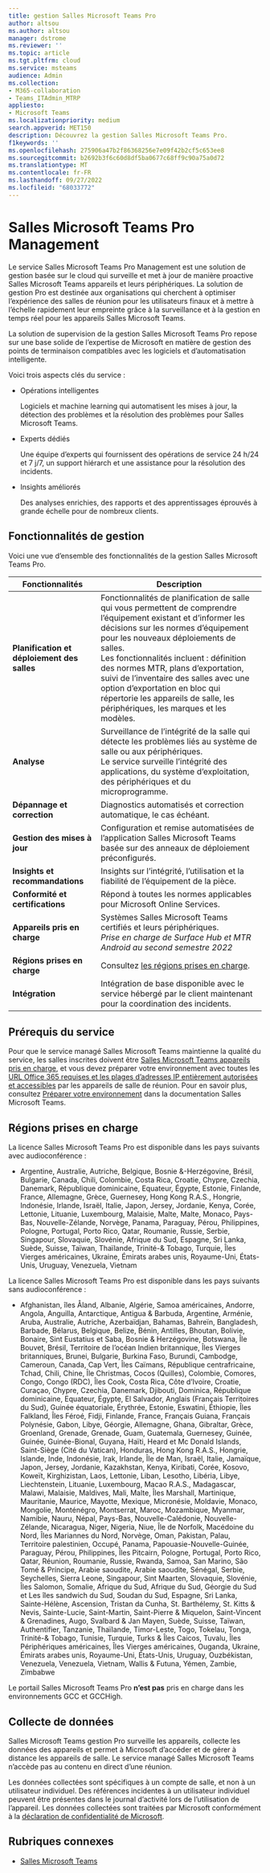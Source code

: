 ```yaml
---
title: gestion Salles Microsoft Teams Pro
author: altsou
ms.author: altsou
manager: dstrome
ms.reviewer: ''
ms.topic: article
ms.tgt.pltfrm: cloud
ms.service: msteams
audience: Admin
ms.collection:
- M365-collaboration
- Teams_ITAdmin_MTRP
appliesto:
- Microsoft Teams
ms.localizationpriority: medium
search.appverid: MET150
description: Découvrez la gestion Salles Microsoft Teams Pro.
f1keywords: ''
ms.openlocfilehash: 275906a47b2f86368256e7e09f42b2cf5c653ee8
ms.sourcegitcommit: b2692b3f6c60d8df5ba0677c68ff9c90a75a0d72
ms.translationtype: MT
ms.contentlocale: fr-FR
ms.lasthandoff: 09/27/2022
ms.locfileid: "68033772"
---
```

# <a name="microsoft-teams-rooms-pro-management"></a>Salles Microsoft Teams Pro Management

Le service Salles Microsoft Teams Pro Management est une solution de gestion basée sur le cloud qui surveille et met à jour de manière proactive Salles Microsoft Teams appareils et leurs périphériques. La solution de gestion Pro est destinée aux organisations qui cherchent à optimiser l’expérience des salles de réunion pour les utilisateurs finaux et à mettre à l’échelle rapidement leur empreinte grâce à la surveillance et à la gestion en temps réel pour les appareils Salles Microsoft Teams. 

La solution de supervision de la gestion Salles Microsoft Teams Pro repose sur une base solide de l’expertise de Microsoft en matière de gestion des points de terminaison compatibles avec les logiciels et d’automatisation intelligente. 


Voici trois aspects clés du service :  

- Opérations intelligentes  

   Logiciels et machine learning qui automatisent les mises à jour, la détection des problèmes et la résolution des problèmes pour Salles Microsoft Teams.  

- Experts dédiés  

   Une équipe d’experts qui fournissent des opérations de service 24 h/24 et 7 j/7, un support hiérarch et une assistance pour la résolution des incidents.  



- Insights améliorés  

   Des analyses enrichies, des rapports et des apprentissages éprouvés à grande échelle pour de nombreux clients.  


## <a name="management-capabilities"></a>Fonctionnalités de gestion

Voici une vue d’ensemble des fonctionnalités de la gestion Salles Microsoft Teams Pro.

|Fonctionnalités  |Description  |
|---------|---------|
|**Planification et déploiement des salles**   |Fonctionnalités de planification de salle qui vous permettent de comprendre l’équipement existant et d’informer les décisions sur les normes d’équipement pour les nouveaux déploiements de salles. <br> Les fonctionnalités incluent : définition des normes MTR, plans d’exportation, suivi de l’inventaire des salles avec une option d’exportation en bloc qui répertorie les appareils de salle, les périphériques, les marques et les modèles.        |
|**Analyse**  |Surveillance de l’intégrité de la salle qui détecte les problèmes liés au système de salle ou aux périphériques. <br> Le service surveille l’intégrité des applications, du système d’exploitation, des périphériques et du microprogramme.         |
|**Dépannage et correction**  |Diagnostics automatisés et correction automatique, le cas échéant.         |
|**Gestion des mises à jour**    |Configuration et remise automatisées de l’application Salles Microsoft Teams basée sur des anneaux de déploiement préconfigurés.         |
|**Insights et recommandations**     |Insights sur l’intégrité, l’utilisation et la fiabilité de l’équipement de la pièce.         |
|**Conformité et certifications**   |Répond à toutes les normes applicables pour Microsoft Online Services.         |
|**Appareils pris en charge**    |Systèmes Salles Microsoft Teams certifiés et leurs périphériques.<br>*Prise en charge de Surface Hub et MTR Android au second semestre 2022*        |
|**Régions prises en charge**    |Consultez [les régions prises en charge](#supported-regions).        |
|**Intégration**    |Intégration de base disponible avec le service hébergé par le client maintenant pour la coordination des incidents.         |

## <a name="service-prerequisites"></a>Prérequis du service

Pour que le service managé Salles Microsoft Teams maintienne la qualité du service, les salles inscrites doivent être [Salles Microsoft Teams appareils pris en charge](requirements.md#hardware-requirements), et vous devez préparer votre environnement avec toutes les [URL Office 365 requises et les plages d’adresses IP entièrement autorisées et accessibles](/office365/enterprise/urls-and-ip-address-ranges) par les appareils de salle de réunion. Pour en savoir plus, consultez [Préparer votre environnement](rooms-prep.md) dans la documentation Salles Microsoft Teams.

## <a name="supported-regions"></a>Régions prises en charge

La licence Salles Microsoft Teams Pro est disponible dans les pays suivants avec audioconférence :

- Argentine, Australie, Autriche, Belgique, Bosnie &-Herzégovine, Brésil, Bulgarie, Canada, Chili, Colombie, Costa Rica, Croatie, Chypre, Czechia, Danemark, République dominicaine, Equateur, Égypte, Estonie, Finlande, France, Allemagne, Grèce, Guernesey, Hong Kong R.A.S., Hongrie, Indonésie, Irlande, Israël, Italie, Japon, Jersey, Jordanie, Kenya, Corée, Lettonie, Lituanie, Luxembourg, Malaisie, Malte, Malte, Monaco, Pays-Bas, Nouvelle-Zélande, Norvège, Panama, Paraguay, Pérou, Philippines,  Pologne, Portugal, Porto Rico, Qatar, Roumanie, Russie, Serbie, Singapour, Slovaquie, Slovénie, Afrique du Sud, Espagne, Sri Lanka, Suède, Suisse, Taïwan, Thaïlande, Trinité-& Tobago, Turquie, Îles Vierges américaines, Ukraine, Émirats arabes unis, Royaume-Uni, États-Unis, Uruguay, Venezuela, Vietnam

La licence Salles Microsoft Teams Pro est disponible dans les pays suivants sans audioconférence :

- Afghanistan, îles Åland, Albanie, Algérie, Samoa américaines, Andorre, Angola, Anguilla, Antarctique, Antigua & Barbuda, Argentine, Arménie, Aruba, Australie, Autriche, Azerbaïdjan, Bahamas, Bahreïn, Bangladesh, Barbade, Bélarus, Belgique, Belize, Bénin, Antilles, Bhoutan, Bolivie, Bonaire, Sint Eustatius et Saba, Bosnie & Herzégovine, Botswana, Île Bouvet, Brésil, Territoire de l’océan Indien britannique, Îles Vierges britanniques, Brunei, Bulgarie, Burkina Faso, Burundi, Cambodge,  Cameroun, Canada, Cap Vert, Îles Caïmans, République centrafricaine, Tchad, Chili, Chine, Île Christmas, Cocos (Quilles), Colombie, Comores, Congo, Congo (RDC), Îles Cook, Costa Rica, Côte d’Ivoire, Croatie, Curaçao, Chypre, Czechia, Danemark, Djibouti, Dominica, République dominicaine, Equateur, Égypte, El Salvador, Anglais (Français Territoires du Sud), Guinée équatoriale, Érythrée, Estonie, Eswatini, Éthiopie, Îles Falkland, Îles Féroé, Fidji,  Finlande, France, Français Guiana, Français Polynésie, Gabon, Libye, Géorgie, Allemagne, Ghana, Gibraltar, Grèce, Groenland, Grenade, Grenade, Guam, Guatemala, Guernesey, Guinée, Guinée, Guinée-Bional, Guyana, Haïti, Heard et Mc Donald Islands, Saint-Siège (Cité du Vatican), Honduras, Hong Kong R.A.S., Hongrie, Islande, Inde, Indonésie, Irak, Irlande, Île de Man, Israël, Italie, Jamaïque, Japon, Jersey, Jordanie, Kazakhstan, Kenya, Kiribati, Corée, Kosovo,  Koweït, Kirghizistan, Laos, Lettonie, Liban, Lesotho, Libéria, Libye, Liechtenstein, Lituanie, Luxembourg, Macao R.A.S., Madagascar, Malawi, Malaisie, Maldives, Mali, Malte, Îles Marshall, Martinique, Mauritanie, Maurice, Mayotte, Mexique, Micronésie, Moldavie, Monaco, Mongolie, Monténégro, Montserrat, Maroc, Mozambique, Myanmar, Namibie, Nauru, Népal, Pays-Bas, Nouvelle-Calédonie, Nouvelle-Zélande, Nicaragua, Niger, Nigeria, Niue, Île de Norfolk, Macédoine du Nord, Îles Mariannes du Nord, Norvège,  Oman, Pakistan, Palau, Territoire palestinien, Occupé, Panama, Papouasie-Nouvelle-Guinée, Paraguay, Pérou, Philippines, Îles Pitcairn, Pologne, Portugal, Porto Rico, Qatar, Réunion, Roumanie, Russie, Rwanda, Samoa, San Marino, São Tomé & Príncipe, Arabie saoudite, Arabie saoudite, Sénégal, Serbie, Seychelles, Sierra Leone, Singapour, Sint Maarten, Slovaquie, Slovénie, Îles Salomon, Somalie, Afrique du Sud, Afrique du Sud, Géorgie du Sud et Les îles sandwich du Sud,  Soudan du Sud, Espagne, Sri Lanka, Sainte-Hélène, Ascension, Tristan da Cunha, St. Barthélemy, St. Kitts & Nevis, Sainte-Lucie, Saint-Martin, Saint-Pierre & Miquelon, Saint-Vincent & Grenadines, Augo, Svalbard & Jan Mayen, Suède, Suisse, Taïwan, Authentifier, Tanzanie, Thaïlande, Timor-Leste, Togo, Tokelau, Tonga, Trinité-& Tobago, Tunisie, Turquie, Turks & Îles Caicos, Tuvalu, Îles Périphériques américaines,  Îles Vierges américaines, Ouganda, Ukraine, Émirats arabes unis, Royaume-Uni, États-Unis, Uruguay, Ouzbékistan, Venezuela, Venezuela, Vietnam, Wallis & Futuna, Yémen, Zambie, Zimbabwe

Le portail Salles Microsoft Teams Pro **n’est pas** pris en charge dans les environnements GCC et GCCHigh.

## <a name="data-collection"></a>Collecte de données

Salles Microsoft Teams gestion Pro surveille les appareils, collecte les données des appareils et permet à Microsoft d’accéder et de gérer à distance les appareils de salle. Le service managé Salles Microsoft Teams n’accède pas au contenu en direct d’une réunion.

Les données collectées sont spécifiques à un compte de salle, et non à un utilisateur individuel. Des références incidentes à un utilisateur individuel peuvent être présentes dans le journal d’activité lors de l’utilisation de l’appareil. Les données collectées sont traitées par Microsoft conformément à la [déclaration de confidentialité de Microsoft](https://aka.ms/privacy).  

## <a name="related-topics"></a>Rubriques connexes

- [Salles Microsoft Teams](https://rooms.microsoft.com)
